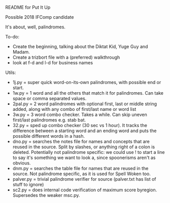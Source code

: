 README for Put It Up

Possible 2018 IFComp candidate

It's about, well, palindromes.

To-do:

* Create the beginning, talking about the Diktat Kid, Yuge Guy and Madam.
* Create a trizbort file with a (preferred) walkthrough
* look at f-d and l-d for business names

Utils:

* 1j.py = super quick word-on-its-own palindromes, with possible end or start.
* 1w.py = 1 word and all the others that match it for palindromes. Can take space or comma separated values.
* 2pal.py = 2 word palindromes with optional first, last or middle string added, along with any combo of first/last name or word list
* 3w.py = 3 word combo checker. Takes a while. Can skip uneven first/last palindromes e.g. stab bat.
* 32.py = sped up combo checker (30 sec vs 1 hour). It tracks the difference between a starting word and an ending word and puts the possible different words in a hash.
* dno.py = searches the notes file for names and concepts that are reused in the source. Split by slashes, or anything right of a colon is deleted. Potentially not palindrome specific: we could use ! to start a line to say it's something we want to look a, since spoonerisms aren't as obvious.
* dnm.py = searches the table file for names that are reused in the source. Not palindrome specific, as it is used for Spell Woken too.
* palver.py = trivial palindrome verifier for source (palver.txt has list of stuff to ignore)
* sc2.py = does internal code verification of maximum score byregion. Supersedes the weaker msc.py.
